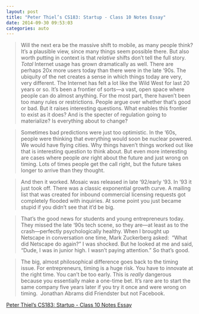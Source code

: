 ```yaml
---
layout: post
title: "Peter Thiel’s CS183: Startup - Class 10 Notes Essay"
date: 2014-09-30 09:53:03
categories: auto
---
```


> Will the next era be the massive shift to mobile, as many people think? It’s a plausible view, since many things seem possible there. But also worth putting in context is that <em>relative</em> shifts don’t tell the full story. <em>Total</em> Internet usage has grown dramatically as well. There are perhaps 20x more users today than there were in the late ‘90s. The ubiquity of the net creates a sense in which things today are very, very different. The Internet has felt a lot like the Wild West for last 20 years or so. It’s been a frontier of sorts—a vast, open space where people can do almost anything. For the most part, there haven’t been too many rules or restrictions. People argue over whether that’s good or bad. But it raises interesting questions. What enables this frontier to exist as it does? And is the specter of regulation going to materialize? Is everything about to change?

 <!-- --> 

> Sometimes bad predictions were just too optimistic. In the ‘60s, people were thinking that everything would soon be nuclear powered. We would have flying cities. Why things haven’t things worked out like that is interesting question to think about. But even more interesting are cases where people <em>are</em> right about the future and just wrong on timing. Lots of times people get the call right, but the future takes longer to arrive than they thought.

 <!-- --> 

> And then it worked. Mosaic was released in late ‘92/early ‘93. In ’93 it just took off. There was a classic exponential growth curve. A mailing list that was created for inbound commercial licensing requests got completely flooded with inquiries. At some point you just became stupid if you didn’t see that it’d be big.

 <!-- --> 

> That’s the good news for students and young entrepreneurs today. They missed the late ‘90s tech scene, so they are—at least as to the crash—perfectly psychologically healthy. When I brought up Netscape in conversation one time, Mark Zuckerberg asked:  “What did Netscape do again?” I was shocked. But he looked at me and said, “Dude, I was in junior high. I wasn’t paying attention.” So that’s good.

 <!-- --> 

> The big, almost philosophical difference goes back to the timing issue. For entrepreneurs, timing is a huge risk. You have to innovate at the right time. You can’t be too early. This is <em>really</em> dangerous because you essentially make a one-time bet. It’s rare are to start the same company five years later if you try it once and were wrong on timing.  Jonathan Abrams did Friendster but not Facebook.

 <!-- --> 

[Peter Thiel’s CS183: Startup - Class 10 Notes Essay](http://blakemasters.com/post/22660214207/peter-thiels-cs183-startup-class-10-notes-essay)